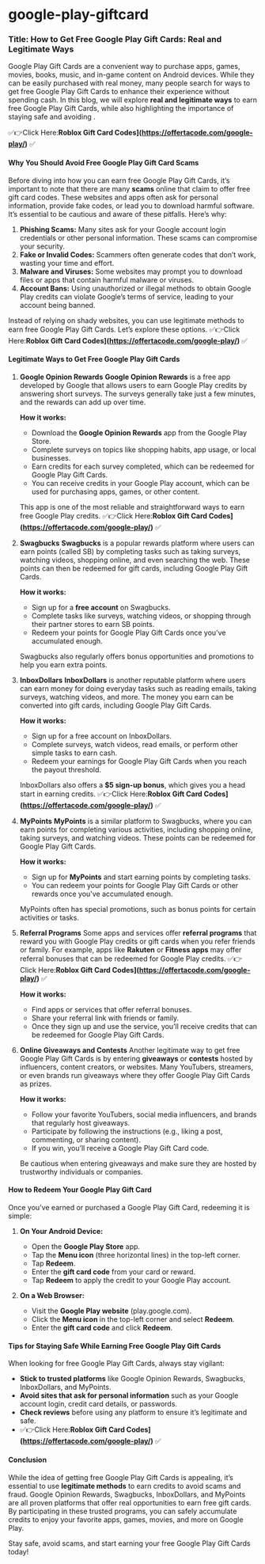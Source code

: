 # google-play-giftcard
### **Title:** How to Get Free Google Play Gift Cards: Real and Legitimate Ways
Google Play Gift Cards are a convenient way to purchase apps, games, movies, books, music, and in-game content on Android devices. While they can be easily purchased with real money, many people search for ways to get free Google Play Gift Cards to enhance their experience without spending cash. In this blog, we will explore **real and legitimate ways** to earn free Google Play Gift Cards, while also highlighting the importance of staying safe and avoiding .

✅👉Click Here:**Roblox Gift Card Codes](https://offertacode.com/google-play/)** ✅

#### **Why You Should Avoid Free Google Play Gift Card Scams**
Before diving into how you can earn free Google Play Gift Cards, it’s important to note that there are many **scams** online that claim to offer free gift card codes. These websites and apps often ask for personal information, provide fake codes, or lead you to download harmful software. It’s essential to be cautious and aware of these pitfalls. Here’s why:

1. **Phishing Scams:** Many sites ask for your Google account login credentials or other personal information. These scams can compromise your security.
2. **Fake or Invalid Codes:** Scammers often generate codes that don’t work, wasting your time and effort.
3. **Malware and Viruses:** Some websites may prompt you to download files or apps that contain harmful malware or viruses.
4. **Account Bans:** Using unauthorized or illegal methods to obtain Google Play credits can violate Google’s terms of service, leading to your account being banned.

Instead of relying on shady websites, you can use legitimate methods to earn free Google Play Gift Cards. Let’s explore these options.
✅👉Click Here:**Roblox Gift Card Codes](https://offertacode.com/google-play/)** ✅

#### **Legitimate Ways to Get Free Google Play Gift Cards**

1. **Google Opinion Rewards**
   **Google Opinion Rewards** is a free app developed by Google that allows users to earn Google Play credits by answering short surveys. The surveys generally take just a few minutes, and the rewards can add up over time.

   **How it works:**
   - Download the **Google Opinion Rewards** app from the Google Play Store.
   - Complete surveys on topics like shopping habits, app usage, or local businesses.
   - Earn credits for each survey completed, which can be redeemed for Google Play Gift Cards.
   - You can receive credits in your Google Play account, which can be used for purchasing apps, games, or other content.

   This app is one of the most reliable and straightforward ways to earn free Google Play credits.
   ✅👉Click Here:**Roblox Gift Card Codes](https://offertacode.com/google-play/)** ✅

3. **Swagbucks**
   **Swagbucks** is a popular rewards platform where users can earn points (called SB) by completing tasks such as taking surveys, watching videos, shopping online, and even searching the web. These points can then be redeemed for gift cards, including Google Play Gift Cards.

   **How it works:**
   - Sign up for a **free account** on Swagbucks.
   - Complete tasks like surveys, watching videos, or shopping through their partner stores to earn SB points.
   - Redeem your points for Google Play Gift Cards once you’ve accumulated enough.

   Swagbucks also regularly offers bonus opportunities and promotions to help you earn extra points.

4. **InboxDollars**
   **InboxDollars** is another reputable platform where users can earn money for doing everyday tasks such as reading emails, taking surveys, watching videos, and more. The money you earn can be converted into gift cards, including Google Play Gift Cards.

   **How it works:**
   - Sign up for a free account on InboxDollars.
   - Complete surveys, watch videos, read emails, or perform other simple tasks to earn cash.
   - Redeem your earnings for Google Play Gift Cards when you reach the payout threshold.

   InboxDollars also offers a **$5 sign-up bonus**, which gives you a head start in earning credits.
   ✅👉Click Here:**Roblox Gift Card Codes](https://offertacode.com/google-play/)** ✅

6. **MyPoints**
   **MyPoints** is a similar platform to Swagbucks, where you can earn points for completing various activities, including shopping online, taking surveys, and watching videos. These points can be redeemed for Google Play Gift Cards.

   **How it works:**
   - Sign up for **MyPoints** and start earning points by completing tasks.
   - You can redeem your points for Google Play Gift Cards or other rewards once you've accumulated enough.

   MyPoints often has special promotions, such as bonus points for certain activities or tasks.

7. **Referral Programs**
   Some apps and services offer **referral programs** that reward you with Google Play credits or gift cards when you refer friends or family. For example, apps like **Rakuten** or **Fitness apps** may offer referral bonuses that can be redeemed for Google Play credits.
   ✅👉Click Here:**Roblox Gift Card Codes](https://offertacode.com/google-play/)** ✅

   **How it works:**
   - Find apps or services that offer referral bonuses.
   - Share your referral link with friends or family.
   - Once they sign up and use the service, you’ll receive credits that can be redeemed for Google Play Gift Cards.

9. **Online Giveaways and Contests**
   Another legitimate way to get free Google Play Gift Cards is by entering **giveaways** or **contests** hosted by influencers, content creators, or websites. Many YouTubers, streamers, or even brands run giveaways where they offer Google Play Gift Cards as prizes.

   **How it works:**
   - Follow your favorite YouTubers, social media influencers, and brands that regularly host giveaways.
   - Participate by following the instructions (e.g., liking a post, commenting, or sharing content).
   - If you win, you’ll receive a Google Play Gift Card code.

   Be cautious when entering giveaways and make sure they are hosted by trustworthy individuals or companies.

#### **How to Redeem Your Google Play Gift Card**
Once you’ve earned or purchased a Google Play Gift Card, redeeming it is simple:

1. **On Your Android Device:**
   - Open the **Google Play Store** app.
   - Tap the **Menu icon** (three horizontal lines) in the top-left corner.
   - Tap **Redeem**.
   - Enter the **gift card code** from your card or reward.
   - Tap **Redeem** to apply the credit to your Google Play account.

2. **On a Web Browser:**
   - Visit the **Google Play website** (play.google.com).
   - Click the **Menu icon** in the top-left corner and select **Redeem**.
   - Enter the **gift card code** and click **Redeem**.

#### **Tips for Staying Safe While Earning Free Google Play Gift Cards**
When looking for free Google Play Gift Cards, always stay vigilant:

- **Stick to trusted platforms** like Google Opinion Rewards, Swagbucks, InboxDollars, and MyPoints.
- **Avoid sites that ask for personal information** such as your Google account login, credit card details, or passwords.
- **Check reviews** before using any platform to ensure it’s legitimate and safe.
- ✅👉Click Here:**Roblox Gift Card Codes](https://offertacode.com/google-play/)** ✅

#### **Conclusion**
While the idea of getting free Google Play Gift Cards is appealing, it’s essential to use **legitimate methods** to earn credits to avoid scams and fraud. Google Opinion Rewards, Swagbucks, InboxDollars, and MyPoints are all proven platforms that offer real opportunities to earn free gift cards. By participating in these trusted programs, you can safely accumulate credits to enjoy your favorite apps, games, movies, and more on Google Play. 

Stay safe, avoid scams, and start earning your free Google Play Gift Cards today!

